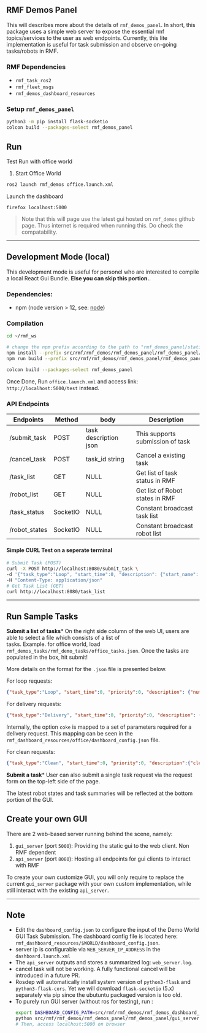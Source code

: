 ## RMF Demos Panel
This will describes more about the details of `rmf_demos_panel`. In short, this package uses a simple web server
to expose the essential rmf topics/services to the user as web endpoints. Currently, this lite implementation is 
useful for task submission and observe on-going tasks/robots in RMF.

### RMF Dependencies
 - `rmf_task_ros2`
 - `rmf_fleet_msgs`
 - `rmf_demos_dashboard_resources`

### Setup `rmf_demos_panel`

```bash
python3 -m pip install flask-socketio
colcon build --packages-select rmf_demos_panel
```

## Run 
Test Run with office world

1. Start Office World
```bash
ros2 launch rmf_demos office.launch.xml
```
Launch the dashboard
```
firefox localhost:5000
```

> Note that this will page use the latest gui hosted on `rmf_demos` github page. Thus internet is
required when running this. Do check the compatability.

---

## Development Mode (local)

This development mode is useful for personel who are interested to compile a local React Gui 
Bundle. **Else you can skip this portion.**.

### Dependencies: 
 - npm (node version > 12, see: [node](https://nodejs.org/en/download/package-manager/))

### Compilation
```bash
cd ~/rmf_ws

# change the npm prefix according to the path to "rmf_demos_panel/static/"
npm install --prefix src/rmf/rmf_demos/rmf_demos_panel/rmf_demos_panel/static/
npm run build --prefix src/rmf/rmf_demos/rmf_demos_panel/rmf_demos_panel/static/

colcon build --packages-select rmf_demos_panel
```

Once Done, Run `office.launch.xml` and access link: `http://localhost:5000/test` instead.

### API Endpoints

Endpoints | Method | body | Description
--- | --- | --- | ---
/submit_task | POST | task description json | This supports submission of task
/cancel_task | POST | task_id string | Cancel a existing task
/task_list | GET | NULL | Get list of task status in RMF
/robot_list | GET | NULL | Get list of Robot states in RMF
/task_status | SocketIO | NULL | Constant broadcast task list
/robot_states | SocketIO | NULL | Constant broadcast robot list

#### Simple CURL Test on a seperate terminal

```bash
# Submit Task (POST)
curl -X POST http://localhost:8080/submit_task \
-d '{"task_type":"Loop", "start_time":0, "description": {"start_name": "coe", "finish_name": "pantry", "num_loops":1}}' \
-H "Content-Type: application/json" 
# Get Task List (GET)
curl http://localhost:8080/task_list
```

---

## Run Sample Tasks

**Submit a list of tasks***
On the right side column of the web UI, users are able to select a file which consists of a list of  
tasks. Example. for office world, load `rmf_demos_tasks/rmf_demo_tasks/office_tasks.json`. 
Once the tasks are populated in the box, hit submit!

More details on the format for the `.json` file is presented below.

For loop requests:
```json
{"task_type":"Loop", "start_time":0, "priority":0, "description": {"num_loops":5, "start_name":"coe", "finish_name":"lounge"}}
```

For delivery requests:
```json
{"task_type":"Delivery", "start_time":0, "priority":0, "description": {"option": "coke"}}
```
Internally, the option `coke` is mapped to a set of parameters required for a delivery request. This mapping can be seen in the `rmf_dashboard_resources/office/dashboard_config.json` file.

For clean requests:
```json
{"task_type":"Clean", "start_time":0, "priority":0, "description":{"cleaning_zone":"zone_2"}}
```

**Submit a task***
User can also submit a single task request via the request form on the top-left side of the page.

The latest robot states and task summaries will be reflected at the bottom portion of the GUI.

## Create your own GUI

There are 2 web-based server running behind the scene, namely:

1. `gui_server` (port `5000`): Providing the static gui to the web client. Non RMF dependent
2. `api_server` (port `8080`): Hosting all endpoints for gui clients to interact with RMF

To create your own customize GUI, you will only require to replace the current `gui_server` package with your 
own custom implementation, while still interact with the existing `api_server`.

---

## Note
- Edit the `dashboard_config.json` to configure the input of the Demo World GUI Task Submission.
The dashboard config file is located here: `rmf_dashboard_resources/$WORLD/dashboard_config.json`.
- server ip is configurable via `WEB_SERVER_IP_ADDRESS` in the `dashboard.launch.xml`
- The `api_server` outputs and stores a summarized log: `web_server.log`.
- cancel task will not be working. A fully functional cancel will be introduced in a future PR.
- Rosdep will automatically install system version of `python3-flask` and `python3-flask-cors`. Yet we will download `flask-socketio` (5.x) separately via pip since the ubutuntu packaged version is too old.
- To purely run GUI server (without ros for testing), run :
  ```bash
  export DASHBOARD_CONFIG_PATH=src/rmf/rmf_demos/rmf_demos_dashboard_resources/office/dashboard_config.json
  python src/rmf/rmf_demos/rmf_demos_panel/rmf_demos_panel/gui_server.py
  # Then, access localhost:5000 on browser
  ```